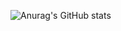 ![Anurag's GitHub stats](https://github-readme-stats.vercel.app/api?username=87Niu&show_icons=true&theme=synthwave&hide_title)


